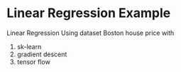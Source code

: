 # Linear Regression Example
Linear Regression
Using dataset Boston house price with
1) sk-learn
2) gradient descent
3) tensor flow

